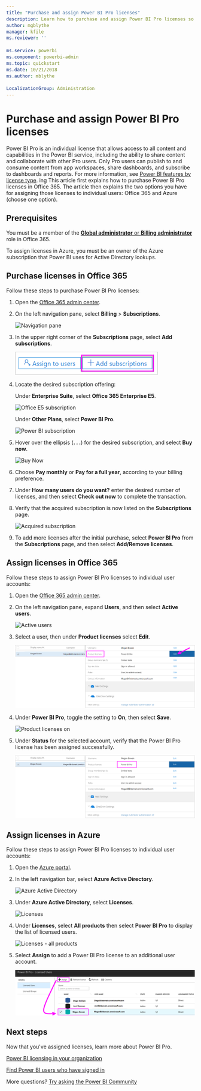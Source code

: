 ```yaml
---
title: "Purchase and assign Power BI Pro licenses"
description: Learn how to purchase and assign Power BI Pro licenses so that your users can access all content and capabilities in the Power BI service.
author: mgblythe
manager: kfile
ms.reviewer: ''

ms.service: powerbi
ms.component: powerbi-admin
ms.topic: quickstart
ms.date: 10/21/2018
ms.author: mblythe

LocalizationGroup: Administration
---
```


# Purchase and assign Power BI Pro licenses

Power BI Pro is an individual license that allows access to all content and capabilities in the Power BI service, including the ability to share content and collaborate with other Pro users. Only Pro users can publish to and consume content from app workspaces, share dashboards, and subscribe to dashboards and reports. For more information, see [Power BI features by license type](service-features-license-type.md).
ing
This article first explains how to purchase Power BI Pro licenses in Office 365. The article then explains the two options you have for assigning those licenses to individual users: Office 365 and Azure (choose one option).

## Prerequisites

You must be a member of the [**Global administrator** or **Billing administrator**](https://support.office.com/article/about-office-365-admin-roles-da585eea-f576-4f55-a1e0-87090b6aaa9d?ui=en-US&rs=en-US&ad=US) role in Office 365.

To assign licenses in Azure, you must be an owner of the Azure subscription that Power BI uses for Active Directory lookups.

## Purchase licenses in Office 365

Follow these steps to purchase Power BI Pro licenses:

1. Open the [Office 365 admin center](https://portal.office.com/adminportal/home#/homepage).

2. On the left navigation pane, select **Billing** > **Subscriptions**.

    ![Navigation pane](media/service-admin-purchasing-power-bi-pro/service-purchasing-power-bi-pro-01.png)

3. In the upper right corner of the **Subscriptions** page, select **Add subscriptions**.

    ![Subscription](media/service-admin-purchasing-power-bi-pro/service-purchasing-power-bi-pro-02.png)

4. Locate the desired subscription offering:

    Under **Enterprise Suite**, select **Office 365 Enterprise E5**.

    ![Office E5 subscription](media/service-admin-purchasing-power-bi-pro/service-purchasing-power-bi-pro-03.png)

    Under **Other Plans**, select **Power BI Pro**.

    ![Power BI subscription](media/service-admin-purchasing-power-bi-pro/service-purchasing-power-bi-pro-04.png)

5. Hover over the ellipsis (**. . .**) for the desired subscription, and select **Buy now**.

    ![Buy Now](media/service-admin-purchasing-power-bi-pro/service-purchasing-power-bi-pro-05.png)

6. Choose **Pay monthly** or **Pay for a full year**, according to your billing preference.

7. Under **How many users do you want?** enter the desired number of licenses, and then select **Check out now** to complete the transaction.

8. Verify that the acquired subscription is now listed on the **Subscriptions** page.

   ![Acquired subscription](media/service-admin-purchasing-power-bi-pro/service-purchasing-power-bi-pro-06.png)

9. To add more licenses after the initial purchase, select **Power BI Pro** from the **Subscriptions** page, and then select **Add/Remove licenses**.

## Assign licenses in Office 365

Follow these steps to assign Power BI Pro licenses to individual user accounts:

1. Open the [Office 365 admin center](https://portal.office.com/adminportal/home#/homepage).

2. On the left navigation pane, expand **Users**, and then select **Active users**.

    ![Active users](media/service-admin-purchasing-power-bi-pro/service-assigning-power-bi-pro-licenses-05.png)

3. Select a user, then under **Product licenses** select **Edit**.

    ![Edit product licenses](media/service-admin-purchasing-power-bi-pro/service-assigning-power-bi-pro-licenses-06.png)

4. Under **Power BI Pro**, toggle the setting to **On**, then select **Save**.

    ![Product licenses on](media/service-admin-purchasing-power-bi-pro/service-assigning-power-bi-pro-licenses-07.png)

5. Under **Status** for the selected account, verify that the Power BI Pro license has been assigned successfully.

    ![Verify license status](media/service-admin-purchasing-power-bi-pro/service-assigning-power-bi-pro-licenses-08.png)

## Assign licenses in Azure

Follow these steps to assign Power BI Pro licenses to individual user accounts:

1. Open the [Azure portal](https://ms.portal.azure.com/#@microsoft.onmicrosoft.com/dashboard/private/39bc3cf7-31a4-43f6-954c-f2d69ca2f0).

2. In the left navigation bar, select **Azure Active Directory**.

    ![Azure Active Directory](media/service-admin-purchasing-power-bi-pro/service-assigning-power-bi-pro-licenses-01.png)

3. Under **Azure Active Directory**, select **Licenses**.

    ![Licenses](media/service-admin-purchasing-power-bi-pro/service-assigning-power-bi-pro-licenses-02.png)

4. Under **Licenses**, select **All products** then select **Power BI Pro** to display the list of licensed users.

    ![Licenses - all products](media/service-admin-purchasing-power-bi-pro/service-assigning-power-bi-pro-licenses-03.png)

5. Select **Assign** to add a Power BI Pro license to an additional user account.

    ![Assign license](media/service-admin-purchasing-power-bi-pro/service-assigning-power-bi-pro-licenses-04.png)

## Next steps

Now that you've assigned licenses, learn more about Power BI Pro.

[Power BI licensing in your organization](service-admin-licensing-organization.md)

[Find Power BI users who have signed in](service-admin-access-usage.md)

More questions? [Try asking the Power BI Community](https://community.powerbi.com/)

